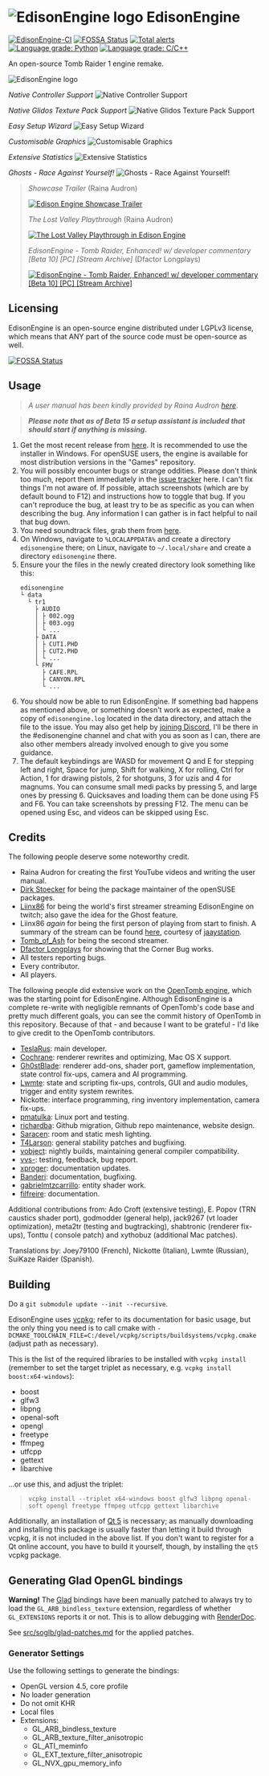 # ![EdisonEngine logo](./share/logo_32.png) EdisonEngine

[![EdisonEngine-CI](https://github.com/stohrendorf/EdisonEngine/actions/workflows/repo-sync.yml/badge.svg)](https://github.com/stohrendorf/EdisonEngine/actions/workflows/repo-sync.yml)
[![FOSSA Status](https://app.fossa.io/api/projects/git%2Bgithub.com%2Fstohrendorf%2FEdisonEngine.svg?type=shield)](https://app.fossa.io/projects/git%2Bgithub.com%2Fstohrendorf%2FEdisonEngine?ref=badge_shield)
[![Total alerts](https://img.shields.io/lgtm/alerts/g/stohrendorf/EdisonEngine.svg?logo=lgtm&logoWidth=18)](https://lgtm.com/projects/g/stohrendorf/EdisonEngine/alerts/)
[![Language grade: Python](https://img.shields.io/lgtm/grade/python/g/stohrendorf/EdisonEngine.svg?logo=lgtm&logoWidth=18)](https://lgtm.com/projects/g/stohrendorf/EdisonEngine/context:python)
[![Language grade: C/C++](https://img.shields.io/lgtm/grade/cpp/g/stohrendorf/EdisonEngine.svg?logo=lgtm&logoWidth=18)](https://lgtm.com/projects/g/stohrendorf/EdisonEngine/context:cpp)

An open-source Tomb Raider 1 engine remake.

![EdisonEngine logo](./share/splash.png)

*Native Controller Support*
![Native Controller Support](./readme-assets/controller-config.jpg)

*Native Glidos Texture Pack Support*
![Native Glidos Texture Pack Support](./readme-assets/glidos-pack.jpg)

*Easy Setup Wizard*
![Easy Setup Wizard](./readme-assets/setup-wizard.jpg)

*Customisable Graphics*
![Customisable Graphics](./readme-assets/graphics-settings.jpg)

*Extensive Statistics*
![Extensive Statistics](./readme-assets/stats.jpg)

*Ghosts - Race Against Yourself!*
![Ghosts - Race Against Yourself!](./readme-assets/ghost.jpg)

> *Showcase Trailer* (Raina Audron)
>
> [![Edison Engine Showcase Trailer](https://img.youtube.com/vi/IAA6ILvQ4Uw/0.jpg)](https://www.youtube.com/watch?v=IAA6ILvQ4Uw)
>
> *The Lost Valley Playthrough* (Raina Audron)
>
> [![The Lost Valley Playthrough in Edison Engine](https://img.youtube.com/vi/o8FEo1QU1QM/0.jpg)](https://www.youtube.com/watch?v=o8FEo1QU1QM)
>
> *EdisonEngine - Tomb Raider, Enhanced! w/ developer commentary \[Beta 10\] \[PC\] \[Stream Archive\]* (Dfactor Longplays)
>
> [![EdisonEngine - Tomb Raider, Enhanced! w/ developer commentary \[Beta 10\] \[PC\] \[Stream Archive\]](https://img.youtube.com/vi/ayMPVAKTMWI/0.jpg)](https://www.youtube.com/watch?v=ayMPVAKTMWI)

## Licensing

EdisonEngine is an open-source engine distributed under LGPLv3 license, which means that ANY part of the source code
must be open-source as well.

[![FOSSA Status](https://app.fossa.io/api/projects/git%2Bgithub.com%2Fstohrendorf%2FEdisonEngine.svg?type=large)](https://app.fossa.io/projects/git%2Bgithub.com%2Fstohrendorf%2FEdisonEngine?ref=badge_large)

## Usage

> *A user manual has been kindly provided by Raina Audron [here](https://drive.google.com/file/d/1iRz4Svdi_dhmlDNFYeZqyP-wfApWhDoN/view)*.

> ***Please note that as of Beta 15 a setup assistant is included that should start if anything is missing.***

1. Get the most recent release from [here](https://github.com/stohrendorf/EdisonEngine/releases). It is recommended to
   use the installer in Windows. For openSUSE users, the engine is available for most distribution versions in the
   "Games" repository.
2. You will possibly encounter bugs or strange oddities. Please don't think too much, report them immediately in
   the [issue tracker](https://github.com/stohrendorf/EdisonEngine/issues) here. I can't fix things I'm not aware of. If
   possible, attach screenshots (which are by default bound to F12) and instructions how to toggle that bug. If you
   can't reproduce the bug, at least try to be as specific as you can when describing the bug. Any information I can
   gather is in fact helpful to nail that bug down.
3. You need soundtrack files, grab them from [here](https://opentomb.earvillage.net/).
4. On Windows, navigate to `%LOCALAPPDATA%` and create a directory `edisonengine` there; on Linux, navigate
   to `~/.local/share` and create a directory `edisonengine` there.
5. Ensure your the files in the newly created directory look something like this:
   ```
   edisonengine
   └ data
     └ tr1
       ├ AUDIO
       │ ├ 002.ogg
       │ ├ 003.ogg
       │ └ ...
       ├ DATA
       │ ├ CUT1.PHD
       │ ├ CUT2.PHD
       │ └ ...
       └ FMV
         ├ CAFE.RPL
         ├ CANYON.RPL
         └ ...
   ```
6. You should now be able to run EdisonEngine. If something bad happens as mentioned above, or something doesn't work as
   expected, make a copy of `edisonengine.log` located in the data directory, and attach the file to the issue. You may
   also get help by [joining Discord](https://discord.gg/ndBqb5BmkH), I'll be there in the #edisonengine channel and
   chat with you as soon as I can, there are also other members already involved enough to give you some guidance.
7. The default keybindings are WASD for movement Q and E for stepping left and right, Space for jump, Shift for walking,
   X for rolling, Ctrl for Action, 1 for drawing pistols, 2 for shotguns, 3 for uzis and 4 for magnums. You can consume
   small medi packs by pressing 5, and large ones by pressing 6. Quicksaves and loading them can be done using F5 and
   F6. You can take screenshots by pressing F12. The menu can be opened using Esc, and videos can be skipped using Esc.

## Credits

The following people deserve some noteworthy credit.

* Raina Audron for creating the first YouTube videos and writing the user manual.
* [Dirk Stoecker](https://build.opensuse.org/users/dstoecker) for being the package maintainer of the openSUSE packages.
* [Liinx86](https://www.twitch.tv/liinx86) for being the world's first streamer streaming EdisonEngine on twitch; also
  gave the idea for the Ghost feature.
* Liinx86 *again* for being the first person of playing from start to finish. A summary of the stream can be
  found [here](https://www.youtube.com/watch?v=P20YoVw2W6E), courtesy
  of [jaaystation](https://www.twitch.tv/jaaystation).
* [Tomb_of_Ash](https://www.twitch.tv/tomb_of_ash) for being the second streamer.
* [Dfactor Longplays](https://www.youtube.com/channel/UCwLhYb4QDAzQfzbhAHGKjgQ) for showing that the Corner Bug works.
* All testers reporting bugs.
* Every contributor.
* All players.

The following people did extensive work on the [OpenTomb engine](http://opentomb.github.io/), which was the starting
point for EdisonEngine. Although EdisonEngine is a complete re-write with negligible remnants of OpenTomb's code base
and pretty much different goals, you can see the commit history of OpenTomb in this repository. Because of that - and
because I want to be grateful - I'd like to give credit to the OpenTomb contributors.

* [TeslaRus](https://github.com/TeslaRus): main developer.
* [Cochrane](https://github.com/Cochrane): renderer rewrites and optimizing, Mac OS X support.
* [Gh0stBlade](https://github.com/Gh0stBlade): renderer add-ons, shader port, gameflow implementation, state control
  fix-ups, camera and AI programming.
* [Lwmte](https://github.com/Lwmte): state and scripting fix-ups, controls, GUI and audio modules, trigger and entity
  system rewrites.
* Nickotte: interface programming, ring inventory implementation, camera fix-ups.
* [pmatulka](https://github.com/pmatulka): Linux port and testing.
* [richardba](https://github.com/richardba): Github migration, Github repo maintenance, website design.
* [Saracen](https://github.com/Saracen): room and static mesh lighting.
* [T4Larson](https://github.com/T4Larson): general stability patches and bugfixing.
* [vobject](https://github.com/vobject): nightly builds, maintaining general compiler compatibility.
* [vvs-](https://github.com/vvs-): testing, feedback, bug report.
* [xproger](https://github.com/xproger): documentation updates.
* [Banderi](https://github.com/Banderi): documentation, bugfixing.
* [gabrielmtzcarrillo](https://github.com/gabrielmtzcarrillo): entity shader work.
* [filfreire](https://github.com/filfreire): documentation.

Additional contributions from: Ado Croft (extensive testing), E. Popov (TRN caustics shader port), godmodder (general
help), jack9267 (vt loader optimization), meta2tr (testing and bugtracking), shabtronic (renderer fix-ups), Tonttu (
console patch) and xythobuz (additional Mac patches).

Translations by: Joey79100 (French), Nickotte (Italian), Lwmte (Russian), SuiKaze Raider (Spanish).

## Building

Do a `git submodule update --init --recursive`.

EdisonEngine uses [vcpkg](https://github.com/Microsoft/vcpkg); refer to its documentation for basic usage, but the only
thing you need is to call cmake with
`-DCMAKE_TOOLCHAIN_FILE=C:/devel/vcpkg/scripts/buildsystems/vcpkg.cmake` (adjust path as necessary).

This is the list of the required libraries to be installed with `vcpkg install` (remember to set the target triplet as
necessary, e.g. `vcpkg install boost:x64-windows`):

* boost
* glfw3
* libpng
* openal-soft
* opengl
* freetype
* ffmpeg
* utfcpp
* gettext
* libarchive

...or use this, and adjust the triplet:
> `vcpkg install --triplet x64-windows boost glfw3 libpng openal-soft opengl freetype ffmpeg utfcpp gettext libarchive`

Additionally, an installation of [Qt 5](https://www.qt.io) is necessary; as manually downloading and installing this
package is usually faster than letting it build through vcpkg, it is not included in the above list. If you don't want
to register for a Qt online account, you have to build it yourself, though, by installing the `qt5` vcpkg package.

## Generating Glad OpenGL bindings

**Warning!** The [Glad](https://glad.dav1d.de/) bindings have been manually patched to always try to load
the `GL_ARB_bindless_texture` extension, regardless of whether `GL_EXTENSIONS` reports it or not. This is to allow
debugging with [RenderDoc](https://github.com/baldurk/renderdoc/).

See [src/soglb/glad-patches.md](./src/soglb/glad-patches.md) for the applied patches.

### Generator Settings

Use the following settings to generate the bindings:

* OpenGL version 4.5, core profile
* No loader generation
* Do not omit KHR
* Local files
* Extensions:
    * GL_ARB_bindless_texture
    * GL_ARB_texture_filter_anisotropic
    * GL_ATI_meminfo
    * GL_EXT_texture_filter_anisotropic
    * GL_NVX_gpu_memory_info

